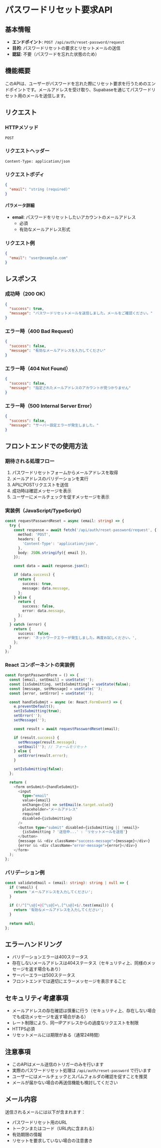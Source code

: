 # パスワードリセット要求API

## 基本情報
- **エンドポイント**: `POST /api/auth/reset-password/request`
- **目的**: パスワードリセットの要求とリセットメールの送信
- **認証**: 不要（パスワードを忘れた状態のため）

## 機能概要
このAPIは、ユーザーがパスワードを忘れた際にリセット要求を行うためのエンドポイントです。メールアドレスを受け取り、Supabaseを通じてパスワードリセット用のメールを送信します。

## リクエスト

### HTTPメソッド
`POST`

### リクエストヘッダー
```
Content-Type: application/json
```

### リクエストボディ
```json
{
  "email": "string (required)"
}
```

#### パラメータ詳細
- **email**: パスワードをリセットしたいアカウントのメールアドレス
  - 必須
  - 有効なメールアドレス形式

### リクエスト例
```json
{
  "email": "user@example.com"
}
```

## レスポンス

### 成功時（200 OK）
```json
{
  "success": true,
  "message": "パスワードリセットメールを送信しました。メールをご確認ください。"
}
```

### エラー時（400 Bad Request）
```json
{
  "success": false,
  "message": "有効なメールアドレスを入力してください"
}
```

### エラー時（404 Not Found）
```json
{
  "success": false,
  "message": "指定されたメールアドレスのアカウントが見つかりません"
}
```

### エラー時（500 Internal Server Error）
```json
{
  "success": false,
  "message": "サーバー設定エラーが発生しました。"
}
```

## フロントエンドでの使用方法

### 期待される処理フロー
1. パスワードリセットフォームからメールアドレスを取得
2. メールアドレスのバリデーションを実行
3. APIにPOSTリクエストを送信
4. 成功時は確認メッセージを表示
5. ユーザーにメールチェックを促すメッセージを表示

### 実装例（JavaScript/TypeScript）
```typescript
const requestPasswordReset = async (email: string) => {
  try {
    const response = await fetch('/api/auth/reset-password/request', {
      method: 'POST',
      headers: {
        'Content-Type': 'application/json',
      },
      body: JSON.stringify({ email }),
    });

    const data = await response.json();

    if (data.success) {
      return {
        success: true,
        message: data.message,
      };
    } else {
      return {
        success: false,
        error: data.message,
      };
    }
  } catch (error) {
    return {
      success: false,
      error: 'ネットワークエラーが発生しました。再度お試しください。',
    };
  }
};
```

### React コンポーネントの実装例
```typescript
const ForgotPasswordForm = () => {
  const [email, setEmail] = useState('');
  const [isSubmitting, setIsSubmitting] = useState(false);
  const [message, setMessage] = useState('');
  const [error, setError] = useState('');

  const handleSubmit = async (e: React.FormEvent) => {
    e.preventDefault();
    setIsSubmitting(true);
    setError('');
    setMessage('');

    const result = await requestPasswordReset(email);

    if (result.success) {
      setMessage(result.message);
      setEmail(''); // フォームをリセット
    } else {
      setError(result.error);
    }

    setIsSubmitting(false);
  };

  return (
    <form onSubmit={handleSubmit}>
      <input
        type="email"
        value={email}
        onChange={(e) => setEmail(e.target.value)}
        placeholder="メールアドレス"
        required
        disabled={isSubmitting}
      />
      <button type="submit" disabled={isSubmitting || !email}>
        {isSubmitting ? '送信中...' : 'リセットメールを送信'}
      </button>
      {message && <div className="success-message">{message}</div>}
      {error && <div className="error-message">{error}</div>}
    </form>
  );
};
```

### バリデーション例
```typescript
const validateEmail = (email: string): string | null => {
  if (!email) {
    return 'メールアドレスを入力してください';
  }
  
  if (!/^[^\s@]+@[^\s@]+\.[^\s@]+$/.test(email)) {
    return '有効なメールアドレスを入力してください';
  }
  
  return null;
};
```

## エラーハンドリング
- バリデーションエラーは400ステータス
- 存在しないメールアドレスは404ステータス（セキュリティ上、同様のメッセージを返す場合もあり）
- サーバーエラーは500ステータス
- フロントエンドでは適切にエラーメッセージを表示すること

## セキュリティ考慮事項
- メールアドレスの存在確認は慎重に行う（セキュリティ上、存在しない場合でも成功メッセージを返す場合がある）
- レート制限により、同一IPアドレスからの過度なリクエストを制限
- HTTPS必須
- リセットメールには期限がある（通常24時間）

## 注意事項
- このAPIはメール送信のトリガーのみを行います
- 実際のパスワードリセット処理は `/api/auth/reset-password` で行います
- ユーザーにはメールチェックとスパムフォルダの確認を促すことを推奨
- メールが届かない場合の再送信機能も検討してください

## メール内容
送信されるメールには以下が含まれます：
- パスワードリセット用のURL
- トークンまたはコード（URL内に含まれる）
- 有効期限の情報
- リセットを要求していない場合の注意書き 